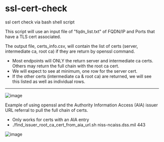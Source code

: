 # ssl-cert-check
ssl cert check via bash shell script

This script will use an input file of "fqdn_list.txt" of  FQDN/IP and Ports that have a TLS cert associated.

The output file, certs_info.csv, will contain the list of certs (server, intermediate ca, root ca) if they are return by openssl command.
- Most endpoints will ONLY the return server and intermediate ca certs.   Others may return the full chain with the root ca cert.
- We will expect to see at minimum, one row for the server cert.
- If the other certs (intermediate ca & root ca) are returned, we will see this listed as well as individual rows.   
  


****

![image](https://github.com/user-attachments/assets/17406642-e947-4de9-b8c6-f03ad8768ad6)


  
Example of using openssl and the Authority Information Access (AIA) issuer URL referral to pull the full chain of certs.  
- Only works for certs with an AIA entry
- ./find_issuer_root_ca_cert_from_aia_url.sh niss-ncaiss.dss.mil 443
  
![image](https://github.com/user-attachments/assets/f8d7085d-2264-43a9-acda-c06c747344b5)
